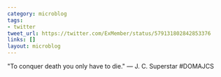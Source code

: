 ```yaml
---
category: microblog
tags:
- twitter
tweet_url: https://twitter.com/ExMember/status/579131802842853376
links: []
layout: microblog
---
```

"To conquer death you only have to die." — J. C. Superstar #DOMAJCS
